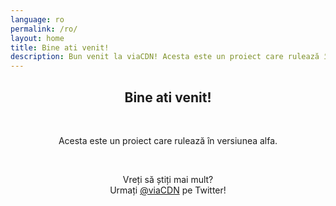 ```yaml
---
language: ro
permalink: /ro/
layout: home
title: Bine ati venit!
description: Bun venit la viaCDN! Acesta este un proiect care rulează în versiunea alfa. Vreți să știți mai mult?
---
```


<center>
<h2>Bine ati venit!</h2>
<br/>

<p>
Acesta este un proiect care rulează în versiunea alfa.
</p>

<br/>

<p>
Vreți să știți mai mult?
<br/>
Urmați <a href="https://twitter.com/viaCDN" target="_blank" rel="noopener">@viaCDN</a> pe Twitter!
</p>

<br/>
</center>

